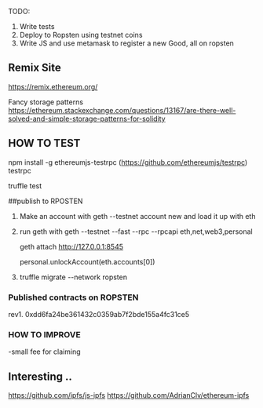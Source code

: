 TODO:

1. Write tests
2. Deploy to Ropsten using testnet coins
3. Write JS and use metamask to register a new Good, all on ropsten



## Remix Site
 https://remix.ethereum.org/

Fancy storage patterns
https://ethereum.stackexchange.com/questions/13167/are-there-well-solved-and-simple-storage-patterns-for-solidity


## HOW TO TEST

npm install -g ethereumjs-testrpc  (https://github.com/ethereumjs/testrpc)
testrpc

truffle test


##publish to RPOSTEN
1. Make an account with geth --testnet account new  and load it up with eth


2. run geth with
    geth --testnet --fast --rpc --rpcapi eth,net,web3,personal

    geth attach http://127.0.0.1:8545


    personal.unlockAccount(eth.accounts[0])

3. truffle migrate --network ropsten


### Published contracts on ROPSTEN
rev1.  0xdd6fa24be361432c0359ab7f2bde155a4fc31ce5


### HOW TO IMPROVE
-small fee for claiming

## Interesting ..
https://github.com/ipfs/js-ipfs
https://github.com/AdrianClv/ethereum-ipfs
